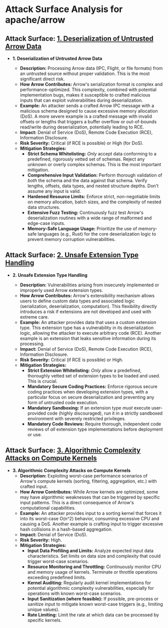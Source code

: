 # Attack Surface Analysis for apache/arrow

## Attack Surface: [1. Deserialization of Untrusted Arrow Data](./attack_surfaces/1__deserialization_of_untrusted_arrow_data.md)

*   **1. Deserialization of Untrusted Arrow Data**

    *   **Description:**  Processing Arrow data (IPC, Flight, or file formats) from an untrusted source without proper validation. This is the most significant direct risk.
    *   **How Arrow Contributes:** Arrow's serialization format is complex and performance-optimized.  This complexity, combined with potential implementation bugs, makes it susceptible to crafted malicious inputs that can exploit vulnerabilities during deserialization.
    *   **Example:** An attacker sends a crafted Arrow IPC message with a malicious schema designed to cause excessive memory allocation (DoS).  A more severe example is a crafted message with invalid offsets or lengths that triggers a buffer overflow or out-of-bounds read/write during deserialization, potentially leading to RCE.
    *   **Impact:** Denial of Service (DoS), Remote Code Execution (RCE), Information Disclosure.
    *   **Risk Severity:** Critical (if RCE is possible) or High (for DoS).
    *   **Mitigation Strategies:**
        *   **Strict Schema Whitelisting:** *Only* accept data conforming to a predefined, rigorously vetted set of schemas. Reject any unknown or overly complex schemas. This is the most important mitigation.
        *   **Comprehensive Input Validation:** Perform thorough validation of *both* the schema and the data against that schema.  Verify lengths, offsets, data types, and nested structure depths.  Don't assume any input is valid.
        *   **Hardened Resource Limits:** Enforce strict, non-negotiable limits on memory allocation, batch sizes, and the complexity of nested data structures.
        *   **Extensive Fuzz Testing:** Continuously fuzz test Arrow's deserialization routines with a wide range of malformed and edge-case inputs.
        *   **Memory-Safe Language Usage:** Prioritize the use of memory-safe languages (e.g., Rust) for the core deserialization logic to prevent memory corruption vulnerabilities.

## Attack Surface: [2. Unsafe Extension Type Handling](./attack_surfaces/2__unsafe_extension_type_handling.md)

*   **2. Unsafe Extension Type Handling**

    *   **Description:**  Vulnerabilities arising from insecurely implemented or improperly used Arrow extension types.
    *   **How Arrow Contributes:** Arrow's extensibility mechanism allows users to define custom data types and associated logic (serialization, deserialization, computation). This flexibility directly introduces a risk if extensions are not developed and used with extreme care.
    *   **Example:** An attacker provides data that uses a custom extension type. This extension type has a vulnerability in its deserialization logic, allowing the attacker to execute arbitrary code (RCE). Another example is an extension that leaks sensitive information during its processing.
    *   **Impact:** Denial of Service (DoS), Remote Code Execution (RCE), Information Disclosure.
    *   **Risk Severity:** Critical (if RCE is possible) or High.
    *   **Mitigation Strategies:**
        *   **Strict Extension Whitelisting:** *Only* allow a predefined, thoroughly vetted set of extension types to be loaded and used.  This is crucial.
        *   **Mandatory Secure Coding Practices:** Enforce rigorous secure coding practices when developing extension types, with a particular focus on secure deserialization and preventing any form of untrusted code execution.
        *   **Mandatory Sandboxing:** If an extension type *must* execute user-provided code (highly discouraged), run it in a strictly sandboxed environment with severely restricted privileges.
        *   **Mandatory Code Reviews:** Require thorough, independent code reviews of *all* extension type implementations before deployment or use.

## Attack Surface: [3. Algorithmic Complexity Attacks on Compute Kernels](./attack_surfaces/3__algorithmic_complexity_attacks_on_compute_kernels.md)

*   **3. Algorithmic Complexity Attacks on Compute Kernels**
    *   **Description:** Exploiting worst-case performance scenarios of Arrow's compute kernels (sorting, filtering, aggregation, etc.) with crafted input.
    *   **How Arrow Contributes:** While Arrow kernels are optimized, some may have algorithmic weaknesses that can be triggered by specific input patterns. This is a direct consequence of Arrow's computational capabilities.
    *   **Example:** An attacker provides input to a sorting kernel that forces it into its worst-case O(n^2) behavior, consuming excessive CPU and causing a DoS. Another example is crafting input to trigger excessive hash collisions in a hash-based aggregation.
    *   **Impact:** Denial of Service (DoS).
    *   **Risk Severity:** High.
    *   **Mitigation Strategies:**
        *   **Input Data Profiling and Limits:** Analyze expected input data characteristics. Set limits on data size and complexity that could trigger worst-case scenarios.
        *   **Resource Monitoring and Throttling:** Continuously monitor CPU and memory usage of kernels. Terminate or throttle operations exceeding predefined limits.
        *   **Kernel Auditing:** Regularly audit kernel implementations for potential algorithmic complexity vulnerabilities, especially for operations with known worst-case scenarios.
        *   **Input Sanitization (where feasible):** If possible, pre-process or sanitize input to mitigate known worst-case triggers (e.g., limiting unique values).
        * **Rate Limiting:** Limit the rate at which data can be processed by specific kernels.

